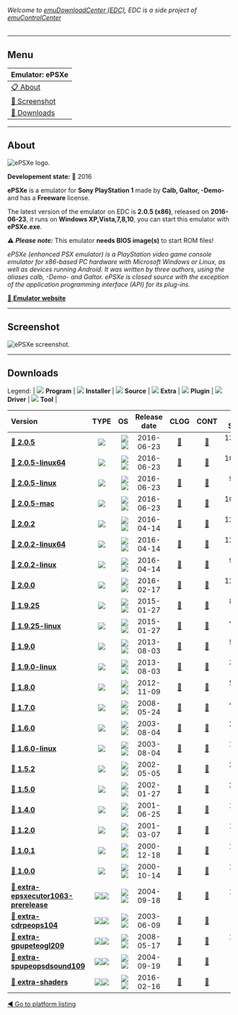 ###### Welcome to [emuDownloadCenter (EDC)](https://github.com/PhoenixInteractiveNL/emuDownloadCenter/wiki/), EDC is a side project of [emuControlCenter](https://github.com/PhoenixInteractiveNL/emuControlCenter/wiki/)
***
## Menu
| **Emulator: ePSXe** |
|:---------|
| [:clipboard: About](#about) |
| [:sunrise: Screenshot](#screenshot) |
| [:floppy_disk: Downloads](#downloads) |
***
## About
![](https://github.com/PhoenixInteractiveNL/emuDownloadCenter/wiki/images_emulator/epsxe_logo_200.jpg "ePSXe logo.")

**Developement state:** :large_blue_circle: 2016

**ePSXe** is a emulator for **Sony PlayStation 1** made by **Calb, Galtor, -Demo-** and has a **Freeware** license.

The latest version of the emulator on EDC is **2.0.5 (x86)**, released on **2016-06-23**, it runs on **Windows XP,Vista,7,8,10**, you can start this emulator with **ePSXe.exe**.

:warning: _**Please note:**_ This emulator **needs BIOS image(s)** to start ROM files!

_ePSXe (enhanced PSX emulator) is a PlayStation video game console emulator for x86-based PC hardware with Microsoft Windows or Linux, as well as devices running Android. It was written by three authors, using the aliases calb, -Demo- and Galtor. ePSXe is closed source with the exception of the application programming interface (API) for its plug-ins._

[:link: **Emulator website**](http://www.epsxe.com/)
***
## Screenshot
![](https://raw.githubusercontent.com/PhoenixInteractiveNL/emuDownloadCenter/master/hooks/epsxe/emulator_screen_01.jpg "ePSXe screenshot.")
***
## Downloads
Legend: | 
![](https://raw.githubusercontent.com/wiki/PhoenixInteractiveNL/emuDownloadCenter/images_misc/icon_program_24.png) **Program** | 
![](https://raw.githubusercontent.com/wiki/PhoenixInteractiveNL/emuDownloadCenter/images_misc/icon_installer_24.png) **Installer** | 
![](https://raw.githubusercontent.com/wiki/PhoenixInteractiveNL/emuDownloadCenter/images_misc/icon_source_code_24.png) **Source** | 
![](https://raw.githubusercontent.com/wiki/PhoenixInteractiveNL/emuDownloadCenter/images_misc/icon_extra_24.png) **Extra** | 
![](https://raw.githubusercontent.com/wiki/PhoenixInteractiveNL/emuDownloadCenter/images_misc/icon_plugin_24.png) **Plugin** | 
![](https://raw.githubusercontent.com/wiki/PhoenixInteractiveNL/emuDownloadCenter/images_misc/icon_driver_24.png) **Driver** | 
![](https://raw.githubusercontent.com/wiki/PhoenixInteractiveNL/emuDownloadCenter/images_misc/icon_tool_24.png) **Tool** | 
 
| Version | TYPE | OS | Release date | CLOG | CONT | DL Size |
|:--------|:----:|---:|:------------:|:----:|:----:|--------:|
| [:floppy_disk: **2.0.5**](https://github.com/PhoenixInteractiveNL/edc-repo0001/raw/master/epsxe/2.0.5.7z) | ![](https://raw.githubusercontent.com/wiki/PhoenixInteractiveNL/emuDownloadCenter/images_misc/icon_program_24.png) | ![](https://raw.githubusercontent.com/wiki/PhoenixInteractiveNL/emuDownloadCenter/images_misc/logo_windows_24.png)![](https://raw.githubusercontent.com/wiki/PhoenixInteractiveNL/emuDownloadCenter/images_misc/icon_32-bit_24.png) | 2016-06-23 | [:page_facing_up:](https://github.com/PhoenixInteractiveNL/edc-repo0001/blob/master/epsxe/2.0.5_changelog.txt) | [:mag_right:](https://github.com/PhoenixInteractiveNL/edc-repo0001/blob/master/epsxe/2.0.5_contents.txt) | 1364 KB |
| [:floppy_disk: **2.0.5-linux64**](https://github.com/PhoenixInteractiveNL/edc-repo0001/raw/master/epsxe/2.0.5-linux64.7z) | ![](https://raw.githubusercontent.com/wiki/PhoenixInteractiveNL/emuDownloadCenter/images_misc/icon_program_24.png) | ![](https://raw.githubusercontent.com/wiki/PhoenixInteractiveNL/emuDownloadCenter/images_misc/logo_linux_24.png)![](https://raw.githubusercontent.com/wiki/PhoenixInteractiveNL/emuDownloadCenter/images_misc/icon_64-bit_24.png) | 2016-06-23 | [:page_facing_up:](https://github.com/PhoenixInteractiveNL/edc-repo0001/blob/master/epsxe/2.0.5-linux64_changelog.txt) | [:mag_right:](https://github.com/PhoenixInteractiveNL/edc-repo0001/blob/master/epsxe/2.0.5-linux64_contents.txt) | 1093 KB |
| [:floppy_disk: **2.0.5-linux**](https://github.com/PhoenixInteractiveNL/edc-repo0001/raw/master/epsxe/2.0.5-linux.7z) | ![](https://raw.githubusercontent.com/wiki/PhoenixInteractiveNL/emuDownloadCenter/images_misc/icon_program_24.png) | ![](https://raw.githubusercontent.com/wiki/PhoenixInteractiveNL/emuDownloadCenter/images_misc/logo_linux_24.png)![](https://raw.githubusercontent.com/wiki/PhoenixInteractiveNL/emuDownloadCenter/images_misc/icon_32-bit_24.png) | 2016-06-23 | [:page_facing_up:](https://github.com/PhoenixInteractiveNL/edc-repo0001/blob/master/epsxe/2.0.5-linux_changelog.txt) | [:mag_right:](https://github.com/PhoenixInteractiveNL/edc-repo0001/blob/master/epsxe/2.0.5-linux_contents.txt) | 991 KB |
| [:floppy_disk: **2.0.5-mac**](https://github.com/PhoenixInteractiveNL/edc-repo0001/raw/master/epsxe/2.0.5-mac.7z) | ![](https://raw.githubusercontent.com/wiki/PhoenixInteractiveNL/emuDownloadCenter/images_misc/icon_program_24.png) | ![](https://raw.githubusercontent.com/wiki/PhoenixInteractiveNL/emuDownloadCenter/images_misc/logo_mac_24.png)![](https://raw.githubusercontent.com/wiki/PhoenixInteractiveNL/emuDownloadCenter/images_misc/icon_32-bit_24.png) | 2016-06-23 | [:page_facing_up:](https://github.com/PhoenixInteractiveNL/edc-repo0001/blob/master/epsxe/2.0.5-mac_changelog.txt) | [:mag_right:](https://github.com/PhoenixInteractiveNL/edc-repo0001/blob/master/epsxe/2.0.5-mac_contents.txt) | 1078 KB |
| [:floppy_disk: **2.0.2**](https://github.com/PhoenixInteractiveNL/edc-repo0001/raw/master/epsxe/2.0.2.7z) | ![](https://raw.githubusercontent.com/wiki/PhoenixInteractiveNL/emuDownloadCenter/images_misc/icon_program_24.png) | ![](https://raw.githubusercontent.com/wiki/PhoenixInteractiveNL/emuDownloadCenter/images_misc/logo_windows_24.png)![](https://raw.githubusercontent.com/wiki/PhoenixInteractiveNL/emuDownloadCenter/images_misc/icon_32-bit_24.png) | 2016-04-14 | [:page_facing_up:](https://github.com/PhoenixInteractiveNL/edc-repo0001/blob/master/epsxe/2.0.2_changelog.txt) | [:mag_right:](https://github.com/PhoenixInteractiveNL/edc-repo0001/blob/master/epsxe/2.0.2_contents.txt) | 1290 KB |
| [:floppy_disk: **2.0.2-linux64**](https://github.com/PhoenixInteractiveNL/edc-repo0001/raw/master/epsxe/2.0.2-linux64.7z) | ![](https://raw.githubusercontent.com/wiki/PhoenixInteractiveNL/emuDownloadCenter/images_misc/icon_program_24.png) | ![](https://raw.githubusercontent.com/wiki/PhoenixInteractiveNL/emuDownloadCenter/images_misc/logo_linux_24.png)![](https://raw.githubusercontent.com/wiki/PhoenixInteractiveNL/emuDownloadCenter/images_misc/icon_64-bit_24.png) | 2016-04-14 | [:page_facing_up:](https://github.com/PhoenixInteractiveNL/edc-repo0001/blob/master/epsxe/2.0.2-linux64_changelog.txt) | [:mag_right:](https://github.com/PhoenixInteractiveNL/edc-repo0001/blob/master/epsxe/2.0.2-linux64_contents.txt) | 1273 KB |
| [:floppy_disk: **2.0.2-linux**](https://github.com/PhoenixInteractiveNL/edc-repo0001/raw/master/epsxe/2.0.2-linux.7z) | ![](https://raw.githubusercontent.com/wiki/PhoenixInteractiveNL/emuDownloadCenter/images_misc/icon_program_24.png) | ![](https://raw.githubusercontent.com/wiki/PhoenixInteractiveNL/emuDownloadCenter/images_misc/logo_linux_24.png)![](https://raw.githubusercontent.com/wiki/PhoenixInteractiveNL/emuDownloadCenter/images_misc/icon_32-bit_24.png) | 2016-04-14 | [:page_facing_up:](https://github.com/PhoenixInteractiveNL/edc-repo0001/blob/master/epsxe/2.0.2-linux_changelog.txt) | [:mag_right:](https://github.com/PhoenixInteractiveNL/edc-repo0001/blob/master/epsxe/2.0.2-linux_contents.txt) | 924 KB |
| [:floppy_disk: **2.0.0**](https://github.com/PhoenixInteractiveNL/edc-repo0001/raw/master/epsxe/2.0.0.7z) | ![](https://raw.githubusercontent.com/wiki/PhoenixInteractiveNL/emuDownloadCenter/images_misc/icon_program_24.png) | ![](https://raw.githubusercontent.com/wiki/PhoenixInteractiveNL/emuDownloadCenter/images_misc/logo_windows_24.png)![](https://raw.githubusercontent.com/wiki/PhoenixInteractiveNL/emuDownloadCenter/images_misc/icon_32-bit_24.png) | 2016-02-17 | [:page_facing_up:](https://github.com/PhoenixInteractiveNL/edc-repo0001/blob/master/epsxe/2.0.0_changelog.txt) | [:mag_right:](https://github.com/PhoenixInteractiveNL/edc-repo0001/blob/master/epsxe/2.0.0_contents.txt) | 1249 KB |
| [:floppy_disk: **1.9.25**](https://github.com/PhoenixInteractiveNL/edc-repo0001/raw/master/epsxe/1.9.25.7z) | ![](https://raw.githubusercontent.com/wiki/PhoenixInteractiveNL/emuDownloadCenter/images_misc/icon_program_24.png) | ![](https://raw.githubusercontent.com/wiki/PhoenixInteractiveNL/emuDownloadCenter/images_misc/logo_windows_24.png)![](https://raw.githubusercontent.com/wiki/PhoenixInteractiveNL/emuDownloadCenter/images_misc/icon_32-bit_24.png) | 2015-01-27 | [:page_facing_up:](https://github.com/PhoenixInteractiveNL/edc-repo0001/blob/master/epsxe/1.9.25_changelog.txt) | [:mag_right:](https://github.com/PhoenixInteractiveNL/edc-repo0001/blob/master/epsxe/1.9.25_contents.txt) | 819 KB |
| [:floppy_disk: **1.9.25-linux**](https://github.com/PhoenixInteractiveNL/edc-repo0001/raw/master/epsxe/1.9.25-linux.7z) | ![](https://raw.githubusercontent.com/wiki/PhoenixInteractiveNL/emuDownloadCenter/images_misc/icon_program_24.png) | ![](https://raw.githubusercontent.com/wiki/PhoenixInteractiveNL/emuDownloadCenter/images_misc/logo_linux_24.png)![](https://raw.githubusercontent.com/wiki/PhoenixInteractiveNL/emuDownloadCenter/images_misc/icon_32-bit_24.png) | 2015-01-27 | [:page_facing_up:](https://github.com/PhoenixInteractiveNL/edc-repo0001/blob/master/epsxe/1.9.25-linux_changelog.txt) | [:mag_right:](https://github.com/PhoenixInteractiveNL/edc-repo0001/blob/master/epsxe/1.9.25-linux_contents.txt) | 484 KB |
| [:floppy_disk: **1.9.0**](https://github.com/PhoenixInteractiveNL/edc-repo0001/raw/master/epsxe/1.9.0.7z) | ![](https://raw.githubusercontent.com/wiki/PhoenixInteractiveNL/emuDownloadCenter/images_misc/icon_program_24.png) | ![](https://raw.githubusercontent.com/wiki/PhoenixInteractiveNL/emuDownloadCenter/images_misc/logo_windows_24.png)![](https://raw.githubusercontent.com/wiki/PhoenixInteractiveNL/emuDownloadCenter/images_misc/icon_32-bit_24.png) | 2013-08-03 | [:page_facing_up:](https://github.com/PhoenixInteractiveNL/edc-repo0001/blob/master/epsxe/1.9.0_changelog.txt) | [:mag_right:](https://github.com/PhoenixInteractiveNL/edc-repo0001/blob/master/epsxe/1.9.0_contents.txt) | 595 KB |
| [:floppy_disk: **1.9.0-linux**](https://github.com/PhoenixInteractiveNL/edc-repo0001/raw/master/epsxe/1.9.0-linux.7z) | ![](https://raw.githubusercontent.com/wiki/PhoenixInteractiveNL/emuDownloadCenter/images_misc/icon_program_24.png) | ![](https://raw.githubusercontent.com/wiki/PhoenixInteractiveNL/emuDownloadCenter/images_misc/logo_linux_24.png)![](https://raw.githubusercontent.com/wiki/PhoenixInteractiveNL/emuDownloadCenter/images_misc/icon_32-bit_24.png) | 2013-08-03 | [:page_facing_up:](https://github.com/PhoenixInteractiveNL/edc-repo0001/blob/master/epsxe/1.9.0-linux_changelog.txt) | [:mag_right:](https://github.com/PhoenixInteractiveNL/edc-repo0001/blob/master/epsxe/1.9.0-linux_contents.txt) | 381 KB |
| [:floppy_disk: **1.8.0**](https://github.com/PhoenixInteractiveNL/edc-repo0001/raw/master/epsxe/1.8.0.7z) | ![](https://raw.githubusercontent.com/wiki/PhoenixInteractiveNL/emuDownloadCenter/images_misc/icon_program_24.png) | ![](https://raw.githubusercontent.com/wiki/PhoenixInteractiveNL/emuDownloadCenter/images_misc/logo_windows_24.png)![](https://raw.githubusercontent.com/wiki/PhoenixInteractiveNL/emuDownloadCenter/images_misc/icon_32-bit_24.png) | 2012-11-09 | [:page_facing_up:](https://github.com/PhoenixInteractiveNL/edc-repo0001/blob/master/epsxe/1.8.0_changelog.txt) | [:mag_right:](https://github.com/PhoenixInteractiveNL/edc-repo0001/blob/master/epsxe/1.8.0_contents.txt) | 593 KB |
| [:floppy_disk: **1.7.0**](https://github.com/PhoenixInteractiveNL/edc-repo0001/raw/master/epsxe/1.7.0.7z) | ![](https://raw.githubusercontent.com/wiki/PhoenixInteractiveNL/emuDownloadCenter/images_misc/icon_program_24.png) | ![](https://raw.githubusercontent.com/wiki/PhoenixInteractiveNL/emuDownloadCenter/images_misc/logo_windows_24.png)![](https://raw.githubusercontent.com/wiki/PhoenixInteractiveNL/emuDownloadCenter/images_misc/icon_32-bit_24.png) | 2008-05-24 | [:page_facing_up:](https://github.com/PhoenixInteractiveNL/edc-repo0001/blob/master/epsxe/1.7.0_changelog.txt) | [:mag_right:](https://github.com/PhoenixInteractiveNL/edc-repo0001/blob/master/epsxe/1.7.0_contents.txt) | 489 KB |
| [:floppy_disk: **1.6.0**](https://github.com/PhoenixInteractiveNL/edc-repo0001/raw/master/epsxe/1.6.0.7z) | ![](https://raw.githubusercontent.com/wiki/PhoenixInteractiveNL/emuDownloadCenter/images_misc/icon_program_24.png) | ![](https://raw.githubusercontent.com/wiki/PhoenixInteractiveNL/emuDownloadCenter/images_misc/logo_windows_24.png)![](https://raw.githubusercontent.com/wiki/PhoenixInteractiveNL/emuDownloadCenter/images_misc/icon_32-bit_24.png) | 2003-08-04 | [:page_facing_up:](https://github.com/PhoenixInteractiveNL/edc-repo0001/blob/master/epsxe/1.6.0_changelog.txt) | [:mag_right:](https://github.com/PhoenixInteractiveNL/edc-repo0001/blob/master/epsxe/1.6.0_contents.txt) | 280 KB |
| [:floppy_disk: **1.6.0-linux**](https://github.com/PhoenixInteractiveNL/edc-repo0001/raw/master/epsxe/1.6.0-linux.7z) | ![](https://raw.githubusercontent.com/wiki/PhoenixInteractiveNL/emuDownloadCenter/images_misc/icon_program_24.png) | ![](https://raw.githubusercontent.com/wiki/PhoenixInteractiveNL/emuDownloadCenter/images_misc/logo_linux_24.png)![](https://raw.githubusercontent.com/wiki/PhoenixInteractiveNL/emuDownloadCenter/images_misc/icon_32-bit_24.png) | 2003-08-04 | [:page_facing_up:](https://github.com/PhoenixInteractiveNL/edc-repo0001/blob/master/epsxe/1.6.0-linux_changelog.txt) | [:mag_right:](https://github.com/PhoenixInteractiveNL/edc-repo0001/blob/master/epsxe/1.6.0-linux_contents.txt) | 170 KB |
| [:floppy_disk: **1.5.2**](https://github.com/PhoenixInteractiveNL/edc-repo0001/raw/master/epsxe/1.5.2.7z) | ![](https://raw.githubusercontent.com/wiki/PhoenixInteractiveNL/emuDownloadCenter/images_misc/icon_program_24.png) | ![](https://raw.githubusercontent.com/wiki/PhoenixInteractiveNL/emuDownloadCenter/images_misc/logo_windows_24.png)![](https://raw.githubusercontent.com/wiki/PhoenixInteractiveNL/emuDownloadCenter/images_misc/icon_32-bit_24.png) | 2002-05-05 | [:page_facing_up:](https://github.com/PhoenixInteractiveNL/edc-repo0001/blob/master/epsxe/1.5.2_changelog.txt) | [:mag_right:](https://github.com/PhoenixInteractiveNL/edc-repo0001/blob/master/epsxe/1.5.2_contents.txt) | 270 KB |
| [:floppy_disk: **1.5.0**](https://github.com/PhoenixInteractiveNL/edc-repo0001/raw/master/epsxe/1.5.0.7z) | ![](https://raw.githubusercontent.com/wiki/PhoenixInteractiveNL/emuDownloadCenter/images_misc/icon_program_24.png) | ![](https://raw.githubusercontent.com/wiki/PhoenixInteractiveNL/emuDownloadCenter/images_misc/logo_windows_24.png)![](https://raw.githubusercontent.com/wiki/PhoenixInteractiveNL/emuDownloadCenter/images_misc/icon_32-bit_24.png) | 2002-01-27 | [:page_facing_up:](https://github.com/PhoenixInteractiveNL/edc-repo0001/blob/master/epsxe/1.5.0_changelog.txt) | [:mag_right:](https://github.com/PhoenixInteractiveNL/edc-repo0001/blob/master/epsxe/1.5.0_contents.txt) | 247 KB |
| [:floppy_disk: **1.4.0**](https://github.com/PhoenixInteractiveNL/edc-repo0001/raw/master/epsxe/1.4.0.7z) | ![](https://raw.githubusercontent.com/wiki/PhoenixInteractiveNL/emuDownloadCenter/images_misc/icon_program_24.png) | ![](https://raw.githubusercontent.com/wiki/PhoenixInteractiveNL/emuDownloadCenter/images_misc/logo_windows_24.png)![](https://raw.githubusercontent.com/wiki/PhoenixInteractiveNL/emuDownloadCenter/images_misc/icon_32-bit_24.png) | 2001-06-25 | [:page_facing_up:](https://github.com/PhoenixInteractiveNL/edc-repo0001/blob/master/epsxe/1.4.0_changelog.txt) | [:mag_right:](https://github.com/PhoenixInteractiveNL/edc-repo0001/blob/master/epsxe/1.4.0_contents.txt) | 171 KB |
| [:floppy_disk: **1.2.0**](https://github.com/PhoenixInteractiveNL/edc-repo0001/raw/master/epsxe/1.2.0.7z) | ![](https://raw.githubusercontent.com/wiki/PhoenixInteractiveNL/emuDownloadCenter/images_misc/icon_program_24.png) | ![](https://raw.githubusercontent.com/wiki/PhoenixInteractiveNL/emuDownloadCenter/images_misc/logo_windows_24.png)![](https://raw.githubusercontent.com/wiki/PhoenixInteractiveNL/emuDownloadCenter/images_misc/icon_32-bit_24.png) | 2001-03-07 | [:page_facing_up:](https://github.com/PhoenixInteractiveNL/edc-repo0001/blob/master/epsxe/1.2.0_changelog.txt) | [:mag_right:](https://github.com/PhoenixInteractiveNL/edc-repo0001/blob/master/epsxe/1.2.0_contents.txt) | 166 KB |
| [:floppy_disk: **1.0.1**](https://github.com/PhoenixInteractiveNL/edc-repo0001/raw/master/epsxe/1.0.1.7z) | ![](https://raw.githubusercontent.com/wiki/PhoenixInteractiveNL/emuDownloadCenter/images_misc/icon_program_24.png) | ![](https://raw.githubusercontent.com/wiki/PhoenixInteractiveNL/emuDownloadCenter/images_misc/logo_windows_24.png)![](https://raw.githubusercontent.com/wiki/PhoenixInteractiveNL/emuDownloadCenter/images_misc/icon_32-bit_24.png) | 2000-12-18 | [:page_facing_up:](https://github.com/PhoenixInteractiveNL/edc-repo0001/blob/master/epsxe/1.0.1_changelog.txt) | [:mag_right:](https://github.com/PhoenixInteractiveNL/edc-repo0001/blob/master/epsxe/1.0.1_contents.txt) | 138 KB |
| [:floppy_disk: **1.0.0**](https://github.com/PhoenixInteractiveNL/edc-repo0001/raw/master/epsxe/1.0.0.7z) | ![](https://raw.githubusercontent.com/wiki/PhoenixInteractiveNL/emuDownloadCenter/images_misc/icon_program_24.png) | ![](https://raw.githubusercontent.com/wiki/PhoenixInteractiveNL/emuDownloadCenter/images_misc/logo_windows_24.png)![](https://raw.githubusercontent.com/wiki/PhoenixInteractiveNL/emuDownloadCenter/images_misc/icon_32-bit_24.png) | 2000-10-14 | [:page_facing_up:](https://github.com/PhoenixInteractiveNL/edc-repo0001/blob/master/epsxe/1.0.0_changelog.txt) | [:mag_right:](https://github.com/PhoenixInteractiveNL/edc-repo0001/blob/master/epsxe/1.0.0_contents.txt) | 121 KB |
| [:floppy_disk: **extra-epsxecutor1063-prerelease**](https://github.com/PhoenixInteractiveNL/edc-repo0001/raw/master/epsxe/extra-epsxecutor1063-prerelease.7z) | ![](https://raw.githubusercontent.com/wiki/PhoenixInteractiveNL/emuDownloadCenter/images_misc/icon_extra_24.png)![](https://raw.githubusercontent.com/wiki/PhoenixInteractiveNL/emuDownloadCenter/images_misc/icon_tool_24.png) | ![](https://raw.githubusercontent.com/wiki/PhoenixInteractiveNL/emuDownloadCenter/images_misc/logo_windows_24.png)![](https://raw.githubusercontent.com/wiki/PhoenixInteractiveNL/emuDownloadCenter/images_misc/icon_32-bit_24.png) | 2004-09-18 | [:page_facing_up:](https://github.com/PhoenixInteractiveNL/edc-repo0001/blob/master/epsxe/extra-epsxecutor1063-prerelease_changelog.txt) | [:mag_right:](https://github.com/PhoenixInteractiveNL/edc-repo0001/blob/master/epsxe/extra-epsxecutor1063-prerelease_contents.txt) | 149 KB |
| [:floppy_disk: **extra-cdrpeops104**](https://github.com/PhoenixInteractiveNL/edc-repo0001/raw/master/epsxe/extra-cdrpeops104.7z) | ![](https://raw.githubusercontent.com/wiki/PhoenixInteractiveNL/emuDownloadCenter/images_misc/icon_extra_24.png)![](https://raw.githubusercontent.com/wiki/PhoenixInteractiveNL/emuDownloadCenter/images_misc/icon_plugin_24.png) | ![](https://raw.githubusercontent.com/wiki/PhoenixInteractiveNL/emuDownloadCenter/images_misc/logo_windows_24.png)![](https://raw.githubusercontent.com/wiki/PhoenixInteractiveNL/emuDownloadCenter/images_misc/icon_32-bit_24.png) | 2003-06-09 | [:page_facing_up:](https://github.com/PhoenixInteractiveNL/edc-repo0001/blob/master/epsxe/extra-cdrpeops104_changelog.txt) | [:mag_right:](https://github.com/PhoenixInteractiveNL/edc-repo0001/blob/master/epsxe/extra-cdrpeops104_contents.txt) | 53 KB |
| [:floppy_disk: **extra-gpupeteogl209**](https://github.com/PhoenixInteractiveNL/edc-repo0001/raw/master/epsxe/extra-gpupeteogl209.7z) | ![](https://raw.githubusercontent.com/wiki/PhoenixInteractiveNL/emuDownloadCenter/images_misc/icon_extra_24.png)![](https://raw.githubusercontent.com/wiki/PhoenixInteractiveNL/emuDownloadCenter/images_misc/icon_plugin_24.png) | ![](https://raw.githubusercontent.com/wiki/PhoenixInteractiveNL/emuDownloadCenter/images_misc/logo_windows_24.png)![](https://raw.githubusercontent.com/wiki/PhoenixInteractiveNL/emuDownloadCenter/images_misc/icon_32-bit_24.png) | 2008-05-17 | [:page_facing_up:](https://github.com/PhoenixInteractiveNL/edc-repo0001/blob/master/epsxe/extra-gpupeteogl209_changelog.txt) | [:mag_right:](https://github.com/PhoenixInteractiveNL/edc-repo0001/blob/master/epsxe/extra-gpupeteogl209_contents.txt) | 140 KB |
| [:floppy_disk: **extra-spupeopsdsound109**](https://github.com/PhoenixInteractiveNL/edc-repo0001/raw/master/epsxe/extra-spupeopsdsound109.7z) | ![](https://raw.githubusercontent.com/wiki/PhoenixInteractiveNL/emuDownloadCenter/images_misc/icon_extra_24.png)![](https://raw.githubusercontent.com/wiki/PhoenixInteractiveNL/emuDownloadCenter/images_misc/icon_plugin_24.png) | ![](https://raw.githubusercontent.com/wiki/PhoenixInteractiveNL/emuDownloadCenter/images_misc/logo_windows_24.png)![](https://raw.githubusercontent.com/wiki/PhoenixInteractiveNL/emuDownloadCenter/images_misc/icon_32-bit_24.png) | 2004-09-19 | [:page_facing_up:](https://github.com/PhoenixInteractiveNL/edc-repo0001/blob/master/epsxe/extra-spupeopsdsound109_changelog.txt) | [:mag_right:](https://github.com/PhoenixInteractiveNL/edc-repo0001/blob/master/epsxe/extra-spupeopsdsound109_contents.txt) | 28 KB |
| [:floppy_disk: **extra-shaders**](https://github.com/PhoenixInteractiveNL/edc-repo0001/raw/master/epsxe/extra-shaders.7z) | ![](https://raw.githubusercontent.com/wiki/PhoenixInteractiveNL/emuDownloadCenter/images_misc/icon_extra_24.png)![](https://raw.githubusercontent.com/wiki/PhoenixInteractiveNL/emuDownloadCenter/images_misc/icon_plugin_24.png) | ![](https://raw.githubusercontent.com/wiki/PhoenixInteractiveNL/emuDownloadCenter/images_misc/logo_windows_24.png)![](https://raw.githubusercontent.com/wiki/PhoenixInteractiveNL/emuDownloadCenter/images_misc/icon_32-bit_24.png) | 2016-02-16 | [:page_facing_up:](https://github.com/PhoenixInteractiveNL/edc-repo0001/blob/master/epsxe/extra-shaders_changelog.txt) | [:mag_right:](https://github.com/PhoenixInteractiveNL/edc-repo0001/blob/master/epsxe/extra-shaders_contents.txt) | 13 KB |

[:arrow_backward: Go to platform listing](https://github.com/PhoenixInteractiveNL/emuDownloadCenter/wiki/EDC-Platform-List)
